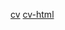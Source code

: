 [cv](https://makedonsky97.github.io/rsschool-cv/cv)  [cv-html](https://makedonsky97.github.io/rsschool-cv/)
